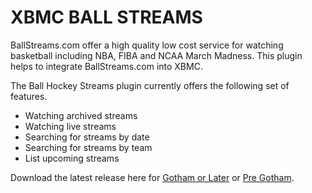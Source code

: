 XBMC BALL STREAMS
===================

BallStreams.com offer a high quality low cost service for watching basketball including NBA, FIBA and NCAA March Madness. This plugin helps to integrate BallStreams.com into XBMC.

The Ball Hockey Streams plugin currently offers the following set of features.

* Watching archived streams
* Watching live streams
* Searching for streams by date
* Searching for streams by team
* List upcoming streams

Download the latest release here for [Gotham or Later](
https://github.com/Swedemon/xbmc-ball-streams/raw/master/downloads/plugin.video.xbmc-ball-streams-gotham/plugin.video.xbmc-ball-streams-gotham-2.9.6.zip "Gotham or Later") or [Pre Gotham](https://github.com/Swedemon/xbmc-ball-streams/raw/master/downloads/plugin.video.xbmc-ball-streams-gotham/plugin.video.xbmc-ball-streams-frodo-2.9.6.zip "Pre Gotham").

